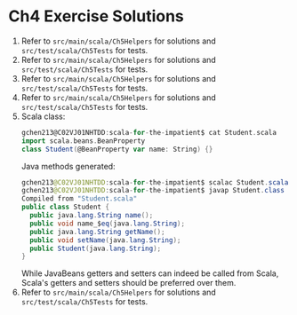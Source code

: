 # Ch4 Exercise Solutions
1. Refer to `src/main/scala/Ch5Helpers` for solutions and `src/test/scala/Ch5Tests` for tests.
2. Refer to `src/main/scala/Ch5Helpers` for solutions and `src/test/scala/Ch5Tests` for tests.
3. Refer to `src/main/scala/Ch5Helpers` for solutions and `src/test/scala/Ch5Tests` for tests.
4. Refer to `src/main/scala/Ch5Helpers` for solutions and `src/test/scala/Ch5Tests` for tests.
5. Scala class:
	```scala
	gchen213@C02VJ01NHTDD:scala-for-the-impatient$ cat Student.scala 
	import scala.beans.BeanProperty
	class Student(@BeanProperty var name: String) {}
	```
	Java methods generated:
	```java
	gchen213@C02VJ01NHTDD:scala-for-the-impatient$ scalac Student.scala 
	gchen213@C02VJ01NHTDD:scala-for-the-impatient$ javap Student.class 
	Compiled from "Student.scala"
	public class Student {
	  public java.lang.String name();
	  public void name_$eq(java.lang.String);
	  public java.lang.String getName();
	  public void setName(java.lang.String);
	  public Student(java.lang.String);
	}
	```
	While JavaBeans getters and setters can indeed be called from Scala, Scala's getters and setters should be preferred over them.
6. Refer to `src/main/scala/Ch5Helpers` for solutions and `src/test/scala/Ch5Tests` for tests.

